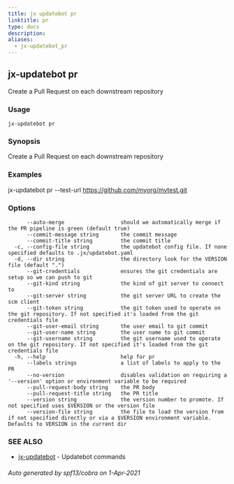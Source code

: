 ```yaml
---
title: jx updatebot pr
linktitle: pr
type: docs
description: 
aliases:
  - jx-updatebot_pr
---
```


## jx-updatebot pr

Create a Pull Request on each downstream repository

### Usage

```
jx-updatebot pr
```

### Synopsis

Create a Pull Request on each downstream repository

### Examples

  jx-updatebot pr --test-url https://github.com/myorg/mytest.git

### Options

```
      --auto-merge                  should we automatically merge if the PR pipeline is green (default true)
      --commit-message string       the commit message
      --commit-title string         the commit title
  -c, --config-file string          the updatebot config file. If none specified defaults to .jx/updatebot.yaml
  -d, --dir string                  the directory look for the VERSION file (default ".")
      --git-credentials             ensures the git credentials are setup so we can push to git
      --git-kind string             the kind of git server to connect to
      --git-server string           the git server URL to create the scm client
      --git-token string            the git token used to operate on the git repository. If not specified it's loaded from the git credentials file
      --git-user-email string       the user email to git commit
      --git-user-name string        the user name to git commit
      --git-username string         the git username used to operate on the git repository. If not specified it's loaded from the git credentials file
  -h, --help                        help for pr
      --labels strings              a list of labels to apply to the PR
      --no-version                  disables validation on requiring a '--version' option or environment variable to be required
      --pull-request-body string    the PR body
      --pull-request-title string   the PR title
      --version string              the version number to promote. If not specified uses $VERSION or the version file
      --version-file string         the file to load the version from if not specified directly or via a $VERSION environment variable. Defaults to VERSION in the current dir
```

### SEE ALSO

* [jx-updatebot](..)	 - Updatebot commands

###### Auto generated by spf13/cobra on 1-Apr-2021
